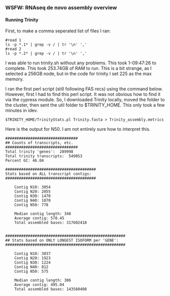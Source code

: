 ### WSFW: RNAseq de novo assembly overview

#### Running Trinity

First, to make a comma seperated list of files I ran:

```
#read 1
ls -p *.1* | grep -v / | tr '\n' ','
#read 2
ls -p *.2* | grep -v / | tr '\n' ','
```
I was able to run trinity.sh without any problems. This took 1-09:47:26 to complete. This took 253.74GB of RAM to run. This is a bit strange, as I selected a 256GB node, but in the code for trinity I set 225 as the max memory.

I ran the first perl script (still following FAS recs) using the command below. However, first I had to find this perl script. It was not obvious how to find it via the cypress module. So, I downloaded Trinity locally, moved the folder to the cluster, then sent the util folder to $TRINITY_HOME. This only took a few minutes in idev.

```
$TRINITY_HOME/TrinityStats.pl Trinity.fasta > Trinity_assembly.metrics
```

Here is the output for N50. I am not entirely sure how to interpret this.

```
################################
## Counts of transcripts, etc.
################################
Total trinity 'genes':	289998
Total trinity transcripts:	549053
Percent GC: 46.04

########################################
Stats based on ALL transcript contigs:
########################################

	Contig N10: 3054
	Contig N20: 2055
	Contig N30: 1470
	Contig N40: 1070
	Contig N50: 778

	Median contig length: 348
	Average contig: 578.45
	Total assembled bases: 317602418


#####################################################
## Stats based on ONLY LONGEST ISOFORM per 'GENE':
#####################################################

	Contig N10: 3037
	Contig N20: 1923
	Contig N30: 1224
	Contig N40: 812
	Contig N50: 575

	Median contig length: 306
	Average contig: 495.04
	Total assembled bases: 143560408
  ```
